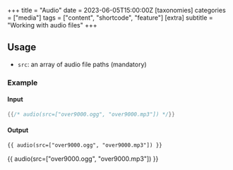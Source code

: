 +++
title = "Audio"
date = 2023-06-05T15:00:00Z
[taxonomies]
categories = ["media"]
tags = ["content", "shortcode", "feature"]
[extra]
subtitle = "Working with audio files"
+++

## Usage

- `src`: an array of audio file paths (mandatory)

### Example
#### Input

```rs
{{/* audio(src=["over9000.ogg", "over9000.mp3"]) */}}
```

#### Output

```html
{{ audio(src=["over9000.ogg", "over9000.mp3"]) }}
```

{{ audio(src=["over9000.ogg", "over9000.mp3"]) }}
